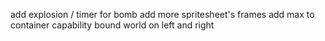 <!-- add red / black bomb -->
<!-- add red / black container -->
<!-- add more bomb -->
add explosion / timer for bomb
add more spritesheet's frames
add max to container capability
bound world on left and right